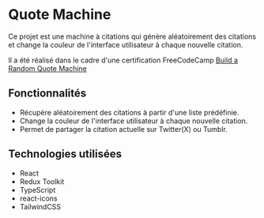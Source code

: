 # Quote Machine

Ce projet est une machine à citations qui génère aléatoirement des citations et change la couleur de l'interface utilisateur à chaque nouvelle citation.

Il a été réalisé dans le cadre d'une certification FreeCodeCamp [Build a Random Quote Machine](https://www.freecodecamp.org/learn/front-end-development-libraries/front-end-development-libraries-projects/build-a-random-quote-machine)

## Fonctionnalités

- Récupère aléatoirement des citations à partir d'une liste prédéfinie.
- Change la couleur de l'interface utilisateur à chaque nouvelle citation.
- Permet de partager la citation actuelle sur Twitter(X) ou Tumblr.

## Technologies utilisées

- React
- Redux Toolkit
- TypeScript
- react-icons
- TailwindCSS
